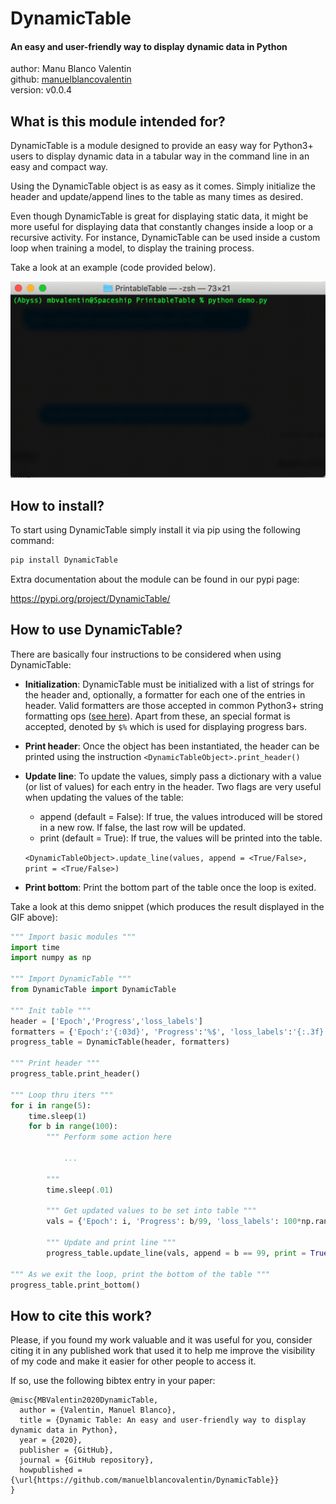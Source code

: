 # DynamicTable
#### An easy and user-friendly way to display dynamic data in Python
author: Manu Blanco Valentin </br>
github: [manuelblancovalentin](http://github.com/manuelblancovalentin) </br>
version: v0.0.4


## What is this module intended for?

DynamicTable is a module designed to provide an easy way for Python3+ users to display dynamic data in a tabular way in the command line in an easy and compact way. 

Using the DynamicTable object is as easy as it comes. Simply initialize the header and update/append lines to the table as many times as desired. 

Even though DynamicTable is great for displaying static data, it might be more useful for displaying data that constantly changes inside a loop or a recursive activity. For instance, DynamicTable can be used inside a custom loop when training a model, to display the training process.

Take a look at an example (code provided below).  

![Example Result](./imgs/demo.gif)


## How to install?

To start using DynamicTable simply install it via pip using the following command:

```bash
pip install DynamicTable
```

Extra documentation about the module can be found in our pypi page:

https://pypi.org/project/DynamicTable/
 
## How to use DynamicTable?

There are basically four instructions to be considered when using DynamicTable:

* __Initialization__: DynamicTable must be initialized with a list of strings for the header and, optionally, a formatter for each one of the entries in header. Valid formatters are those accepted in common Python3+ string formatting ops ([see here](https://realpython.com/python-f-strings/)). Apart from these, an special format is accepted, denoted by ``$%`` which is used for displaying progress bars. 

* __Print header__: Once the object has been instantiated, the header can be printed using the instruction ``<DynamicTableObject>.print_header()``

* __Update line__: To update the values, simply pass a dictionary with a value (or list of values) for each entry in the header. Two flags are very useful when updating the values of the table: 
	* append (default = False): If true, the values introduced will be stored in a new row. If false, the last row will be updated. 
	* print (default = True): If true, the values will be printed into the table.

	``<DynamicTableObject>.update_line(values, append = <True/False>, print = <True/False>)``

* __Print bottom__: Print the bottom part of the table once the loop is exited.


Take a look at this demo snippet (which produces the result displayed in the GIF above):

```python
""" Import basic modules """
import time
import numpy as np
	
""" Import DynamicTable """
from DynamicTable import DynamicTable
	
""" Init table """
header = ['Epoch','Progress','loss_labels']
formatters = {'Epoch':'{:03d}', 'Progress':'%$', 'loss_labels':'{:.3f}'}
progress_table = DynamicTable(header, formatters)
	
""" Print header """
progress_table.print_header()
	
""" Loop thru iters """
for i in range(5):
    time.sleep(1)
    for b in range(100):
        """ Perform some action here
	
            ...
	
        """
        time.sleep(.01)
	
        """ Get updated values to be set into table """
        vals = {'Epoch': i, 'Progress': b/99, 'loss_labels': 100*np.random.randn()}
	
        """ Update and print line """
        progress_table.update_line(vals, append = b == 99, print = True)
	
""" As we exit the loop, print the bottom of the table """
progress_table.print_bottom()

```

## How to cite this work?

Please, if you found my work valuable and it was useful for you, consider citing it in any published work that used it to help me improve the visibility of my code and make it easier for other people to access it. 

If so, use the following bibtex entry in your paper:

```
@misc{MBValentin2020DynamicTable,
  author = {Valentin, Manuel Blanco},
  title = {Dynamic Table: An easy and user-friendly way to display dynamic data in Python},
  year = {2020},
  publisher = {GitHub},
  journal = {GitHub repository},
  howpublished = {\url{https://github.com/manuelblancovalentin/DynamicTable}}
}
```
